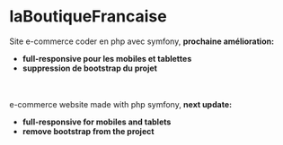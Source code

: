 # laBoutiqueFrancaise
Site e-commerce coder en php avec symfony, <strong>prochaine amélioration: <br/><ul><li>full-responsive pour les mobiles et tablettes</li><li>suppression de bootstrap du projet</li></ul></strong>  <br><br> e-commerce website made with php symfony, <strong>next update: <br/><ul><li>full-responsive for mobiles and tablets</li><li>remove bootstrap from the project</li></ul></strong>

